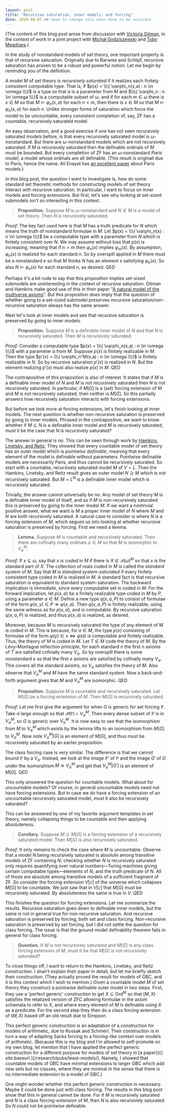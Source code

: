 ```yaml
---
layout: post
title: "Recursive saturation, inner models, and forcing"
date: 2019-08-07 ## need to change this when done to be accurate
---
```


(The content of this blog post arose from discussion with [Victoria Gitman](https://victoriagitman.github.io/), in the context of work in a joint project with [Michał Godziszewski](https://philpeople.org/profiles/michal-tomasz-godziszewski) and [Toby Meadows](https://sites.google.com/site/tobymeadows/).)

In the study of nonstandard models of set theory, one important property is that of recursive saturation. Originally due to Barwise and Schlipf, recursive saturation has proven to be a robust and powerful notion. Let me begin by reminding you of the definition. 
<!--more-->
A model $M$ of set theory is *recursively saturated* if it realizes each finitely consistent computable type. That is, if $p(x) = \\\{ \varphi_n(x,a) : n \in \omega \\\}$ is a type so that $a$ is a parameter from $M$ and $\\\{ \varphi_n : n \in \omega \\\}$ is a computable subset of $\omega$, and if for each $m \in \omega$ there is $x \in M$ so that $M \models \varphi_n(x,a)$ for each $n < m$, then there is $x \in M$ so that $M \models \varphi_n(x,a)$ for each $n$. Unlike stronger forms of saturation which force the model to be uncountable, every consistent completion of, say, ZF has a countable, recursively saturated model. 

An easy observation, and a good exercise if one has not seen recursively saturated models before, is that every recursively saturated model is $\omega$-nonstandard. But there are $\omega$-nonstandard models which are not recursively saturated. If $M$ is recursively saturated then the definable ordinals of $M$ must be bounded. But every completion of ZF has an $\omega$-nonstandard *Paris model*, a model whose ordinals are all definable. (This result is originall due to Paris, hence the name. Ali Enayat has [an excellent paper](https://link.springer.com/article/10.1007/s00153-004-0256-9) about Paris models.)

In this blog post, the question I want to investigate is, how do some standard set theoretic methods for constructing models of set theory interact with recursive saturation. In particular, I want to focus on inner models and forcing extensions. But first, let's see why looking at set-sized submodels isn't so interesting in this context.

> **Proposition.** Suppose $M$ is $\omega$-nonstandard and $N \in M$ is a model of set theory. Then $N$ is recursively saturated.

*Proof:* The key fact used here is that $M$ has a truth predicate for $N$ which means the truth of nonstandard formulae in $M$. Let $p(x) = \\\{ \varphi_n(x) : n \in \omega \\\}$ be a computable type with a parameter from $N$ which is finitely consistent over $N$. We may assume without loss that $p(x)$ is increasing, meaning that if $n > m$ then $\varphi_n(x)$ implies $\varphi_m(x)$. By assumption, $\varphi_n(x)$ is realized for each standard $n$. So by overspill applied in $M$ there must be a nonstandard $e$ so that $M$ thinks $N$ has an element $x$ satisfying $\varphi_e(x)$. So also $N \models \varphi_n(x)$ for each standard $n$, as desired. QED

Perhaps it's a bit rude to say that this proposition implies set-sized submodels are uninteresting in the context of recursive saturation. Gitman and Hamkins make good use of this in their paper "[A natural model of the multiverse axioms](https://victoriagitman.github.io/publications/2010/03/31/a-natural-model-of-the-multiverse-axioms.html)". But this proposition does imply that the question of whether going to a set-sized submodel preserves recursive saturation/non-recursive saturation always has the same answer. 

Next let's look at inner models and see that recursive saturation is preserved by going to inner models.

> **Proposition.** Suppose $M$ is a definable inner model of $N$ and that $N$ is recursively saturated. Then $M$ is recursively saturated.

*Proof:* Consider a computable type $p(x) = \\\{ \varphi_n(x,a) : n \in \omega \\\}$ with a parameter $a$ from $M$. Suppose $p(x)$ is finitely realizable in $M$. Then the type $p'(x) = \\\{ \varphi_n^M(x,a) : n \in \omega \\\}$ is finitely realizable in $N$. So by recursive saturation $p'(x)$ is realized in $N$. But the element realizing $p'(x)$ must also realize $p(x)$ in $M$. QED

The contrapositive of this proposition is also of interest. It states that if $M$ is a definable inner model of $N$ and $M$ is not recursively saturated then $N$ is not recursively saturated. In particular, if $M[G]$ is a (set) forcing extension of $M$ and $M$ is not recursively saturated, then neither is $M[G]$. So this partially answers how recursively saturation interacts with forcing extensions.

But before we look more at forcing extensions, let's finish looking at inner models. The next question is whether non-recursive saturation is preserved by going to inner models. Phrased in the contrapositive, we want to know whether if $M \subseteq N$ is a definable inner model and $M$ is recursively saturated, must it be the case that $N$ is recursively saturated? 

The answer in general is no. This can be seen through work by [Hamkins, Linetsky, and Reitz](http://jdh.hamkins.org/pointwisedefinablemodelsofsettheory/). They showed that every countable model of set theory has an outer model which is *pointwise definable*, meaning that every element of the model is definable without parameters. Pointwise definable models are necessarily Paris, and thus cannot be recursively saturated. So start with a countable, recursively saturated model $M$ of $V = L$. Then the Hamkins, Linetsky, and Reitz result gives an outer model $N \supseteq M$ which is not recursively saturated. But $M = L^N$ is a definable inner model which is recursively saturated. 

Trivially, the answer cannot universally be no. Any model of set theory $M$ is a definable inner model of itself, and so if $M$ is non-recursively saturated this is preserved by going to the inner model $M$. If we want a nontrivial positive answer, what we want is $M$ a proper inner model of $N$ where $M$ and $N$ are both recursively saturated. A natural case to consider is where $N$ is a forcing extension of $M$, which segues us into looking at whether recursive saturation is preserved by forcing. First we need a lemma.

> **Lemma.** Suppose $M$ is countable and recursively saturated. Then there are cofinally many ordinals $\alpha \in M$ so that $M$ is isomorphic to ${V_\alpha}^M$. 

*Proof:* If $x \subseteq \omega$, say that $x$ is *coded* in $M$ if there is $X \in \mathcal P(\omega)^M$ so that $x$ is the standard part of $X$. The collection of reals coded in $M$ is called the *standard system* of $M$. Say that $M$ is *standard system-saturated* if every finitely consistent type coded in $M$ is realized in $M$. A standard fact is that recursive saturation is equivalent to standard system-saturation. The backward implication is immediate, since every computable set is coded in $M$. For the forward implication, let $p(x,a)$ be a finitely realizable type coded in $M$ by $P$, using a parameter $a \in M$. Define a new type $q(x,a,P)$ to consist of formulae of the form $\varphi(x,y) \in P \Rightarrow \varphi(x,a)$. Then $q(x,a,P)$ is finitely realizable, using the same witness as for $p(x,a)$, and is computable. By recursive saturation $q(x,a,P)$ is realized, and thus $p(x,a)$ is realized, as desired. 

Moreover, because $M$ is recursively saturated the type of any element of $M$ is coded in $M$. This is because, for $a \in M$, the type $p(x)$ consisting of formulae of the form $\varphi(y) \in x \Leftrightarrow \varphi(a)$ is computable and finitely realizable. Thus, the theory of $M$ is coded in $M$. Let $T \in M$ code the theory of $M$. By the Lévy–Montague reflection principle, for each standard $n$ the first $n$ axioms of $T$ are satisfied cofinally many $V_\alpha$. So by overspill there is some nonstandard $e$ so that the first $e$ axioms are satisfied by cofinally many $V_\alpha$. This covers all the standard axioms, so $V_\alpha$ satisfies the theory of $M$. Also observe that ${V_\alpha}^M$ and $M$ have the same standard system. Now a back-and-forth argument gives that $M$ and ${V_\alpha}^M$ are isomorphic. QED

> **Proposition.** Suppose $M$ is countable and recursively saturated. Let $M[G]$ be a forcing extension of $M$. Then $M[G]$ is recursively saturated.

*Proof:* Let me first give the argument for when $G$ is generic for set forcing $\mathbb{P}$. Take $\alpha$ large enough so that $\mathcal{P}(\mathbb{P}) \in {V_\alpha}^M$. Then every dense subset of $\mathbb P$ is in ${V_\alpha}^M$, so $G$ is generic over ${V_\alpha}^M$. It is now easy to see that the isomorphism from $M$ to ${V_\alpha}^M$ which exists by the lemma lifts to an isomorphism from $M[G]$ to ${V_\alpha}^M$. Now note ${V_\alpha}^M[G]$ is an element of $M[G]$, and thus must be recursively saturated by an earlier proposition. 

The class forcing case is very similar. The difference is that we cannot bound $\mathbb P$ by a $V_\alpha$. Instead, we look at the image $\mathbb P'$ of $\mathbb P$ and the image $G'$ of $G$ under the isomorphism $M \cong {V_\alpha}^M$ and get that ${V_\alpha}^M[G']$ is an element of $M[G]$. QED

This only answered the question for countable models. What about for uncountable models? Of course, in general uncountable models need not have forcing extensions. But in case we do have a forcing extension of an uncountable recursively saturated model, must it also be recursively saturated? 

This can be answered by one of my favorite argument templates in set theory, namely collapsing things to be countable and then applying absoluteness.

> **Corollary.** Suppose $M \subseteq M[G]$ is a forcing extension of a recursively saturated model. Then $M[G]$ is also recursively saturated.

*Proof:* It only remains to check the case where $M$ is uncountable. Observe that a model $N$ being recursively saturated is absolute among transitive models of ZF containing $N$; checking whether $N$ is recursively saturated only requires quantifying over natural numbers—Turing machines giving certain computable types—elements of $N$, and the truth predicate of $N$. All of those are absolute among transitive models of a sufficient fragment of ZF. So consider the forcing extension $V[c]$ of the universe which collapses $M[G]$ to be countable. We just saw that in $V[c]$ that $M[G]$ must be recursively saturated. By absoluteness the same is true in $V$. QED

This finishes the question for forcing extensions. Let me summarize the results. Recursive saturation goes down to definable inner models, but the same is not in general true for non-recursive saturation. And recursive saturation is preserved by forcing, both set and class forcing. Non-recursive saturation is preserved by set forcing, but I did not settle the question for class forcing. The issue is that the ground model definability theorem fails in general for class forcing. 

> **Question.** If $M$ is not recursively saturated and $M[G]$ is any class forcing extension of $M$, must it be that $M[G]$ is not recursively saturated?

To close things off, I want to return to the Hamkins, Linetsky, and Reitz construction. I shan't explain their paper in detail, but let me briefly sketch their construction. (They actually proved the result for models of GBC, and it is this context which I wish to mention.) Given a countable model $M$ of set theory they construct a pointwise definable outer model in two steps. First, they use a 'perfect generic' construction to get $X \subseteq \mathrm{Ord}^M$ so that $(M,X)$ satisfies the relatized version of ZFC allowing formulae in the axiom schemata to refer to $X$, and where every element of $M$ is definable using $X$ as a predicate. For the second step they then do a class forcing extension of $(M,X)$ based off an old result due to Simpson.

This perfect generic construction is an adaptation of a construction for models of arithmetic, due to Kossak and Schmerl. Their construction is in turn a way of adapting Sacks forcing to a forcing-like context over models of arithmetic. (Because this is my blog and I'm allowed to self-promote on my own blog, let mention that I have applied the perfect generic construction for a different purpose for models of set theory in [a paper]({{ site.baseurl }}/research/pubs/least-models/). Namely, I showed that countable models of GBC have minimal extensions to larger GBC which add new sets but no classes, where they are minimal in the sense that there is no intermediate extension to a model of GBC.)

One might wonder whether this perfect generic construction is necessary. Maybe it could be done just with class forcing. The results in this blog post show that this in general cannot be done. For if $M$ is recursively saturated and $N$ is a class forcing-extension of $M$, then $N$ is also recursively saturated. So $N$ could not be pointwise definable.
